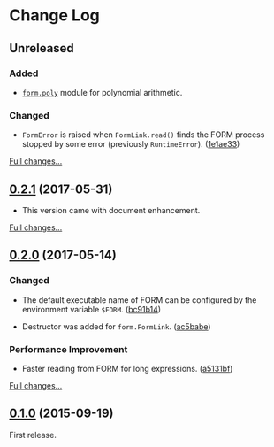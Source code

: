 # Change Log

## Unreleased

### Added

- [`form.poly`](http://python-form.readthedocs.io/en/stable/form_poly.html)
  module for polynomial arithmetic.

### Changed

- `FormError` is raised when `FormLink.read()` finds the FORM process stopped by
  some error (previously `RuntimeError`).
  ([1e1ae33](https://github.com/tueda/python-form/commit/1e1ae33))

[Full changes...](https://github.com/tueda/python-form/compare/v0.2.1...HEAD)

## [0.2.1](https://github.com/tueda/python-form/releases/tag/v0.2.1) (2017-05-31)

- This version came with document enhancement.

[Full changes...](https://github.com/tueda/python-form/compare/v0.2.0...v0.2.1)

## [0.2.0](https://github.com/tueda/python-form/releases/tag/v0.2.0) (2017-05-14)

### Changed

- The default executable name of FORM can be configured by the environment
  variable `$FORM`.
  ([bc91b14](https://github.com/tueda/python-form/commit/bc91b14))

- Destructor was added for `form.FormLink`.
  ([ac5babe](https://github.com/tueda/python-form/commit/ac5babe))

### Performance Improvement

- Faster reading from FORM for long expressions.
  ([a5131bf](https://github.com/tueda/python-form/commit/a5131bf))

[Full changes...](https://github.com/tueda/python-form/compare/v0.1.0...v0.2.0)

## [0.1.0](https://github.com/tueda/python-form/releases/tag/v0.1.0) (2015-09-19)

First release.
